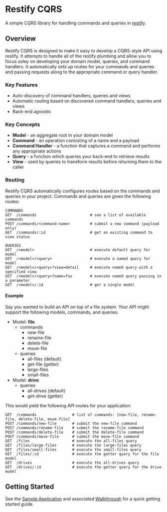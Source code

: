# Restify CQRS

A simple CQRS library for handling commands and queries in [restify](http://mcavage.me/node-restify).

## Overview

Restify CQRS is designed to make it easy to develop a CQRS-style API using restify.
It attempts to handle all of the restify plumbing and allow you to focus soley on
developing your domain model, queries, and command handlers.  It automatically sets
up routes for your commands and queries and passing requests along to the appropriate
command or query handler.

### Key Features

* Auto-discovery of command handlers, queries and views
* Automatic routing based on discovered command handlers, queries and views
* Back-end agnostic

### Key Concepts

* **Model** - an aggregate root in your domain model
* **Command** - an operation consisting of a name and a payload
* **Command Handler** - a function that captures a command and performs any appropriate actions
* **Query** - a function which queries your back-end to retrieve results
* **View** - used by queries to transform results before returning them to the caller

### Routing

Restify CQRS automatically configures routes based on the commands and queries in your
project.  Commands and queries are given the following routes:

```
COMMANDS
GET  /commands                        # see a list of available commands
POST /commands/<command-name>         # submit a new command (payload only)
GET  /commands/:id                    # get an existing command to view status

QUERIES
GET  /<model>                         # execute default query for model
GET  /<model>/<query>                 # execute a named query for model
GET  /<model>/<query>?view=detail     # execute named query with a specified view
GET  /<model>/<query>?name=foo        # execute named query passing in a parameter
GET  /<model>/:id                     # get a single model
```

#### Example

Say you wanted to build an API on top of a file system.  Your API might support the
following models, commands, and queries:

* Model: **file**
    * commands
        * new-file
        * rename-file
        * delete-file
        * move-file
    * queries
        * all-files (default)
        * get-file (getter)
        * large-files
        * small-files
* Model: **drive**
    * queries
        * all-drives (default)
        * get-drive (getter)

This would yield the following API routes for your application:

```
GET  /commands                # list of commands: [new-file, rename-file, delete-file, move-file]
POST /commands/new-file       # submit the new-file command
POST /commands/rename-file    # submit the rename-file command
POST /commands/delete-file    # submit the delete-file command
POST /commands/move-file      # submit the move-file command
GET  /files                   # execute the all-files query
GET  /files/large-files       # execute the large-files query
GET  /files/small-files       # execute the small-files query
GET  /files/:id               # execute the getter query for the file model
GET  /drives                  # execute the all-drives query
GET  /drives/:id              # execute the getter query for the drive model
```

## Getting Started
See the [Sample Application](https://github.com/glenc/restify-cqrs-sample) and
associated [Walkthrough](https://github.com/glenc/restify-cqrs/wiki) for a quick getting started guide.

